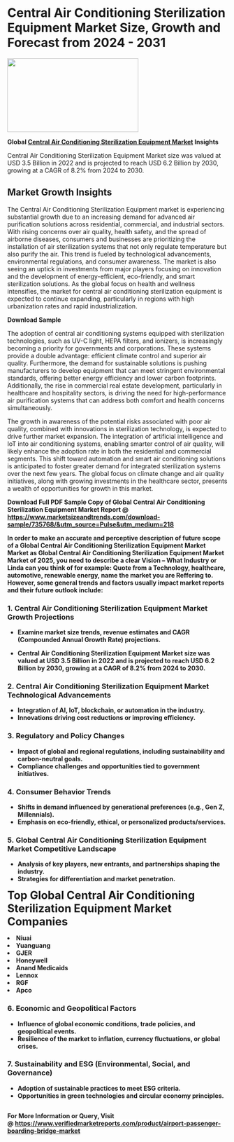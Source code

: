 <H1>Central Air Conditioning Sterilization Equipment Market Size, Growth and Forecast from 2024 - 2031</H1><img class="aligncenter size-medium wp-image-584254" src="https://thirdeyenews.in/wp-content/uploads/2024/09/Global-Market-Research-300x168.jpeg" alt="" width="300" height="168" /><p><strong>Global&nbsp;<a href="https://www.marketsizeandtrends.com/download-sample/735768/&amp;utm_source=Pulse&amp;utm_medium=218">Central Air Conditioning Sterilization Equipment Market</a> Insights</strong></p><p>Central Air Conditioning Sterilization Equipment Market size was valued at USD 3.5 Billion in 2022 and is projected to reach USD 6.2 Billion by 2030, growing at a CAGR of 8.2% from 2024 to 2030.</p><p><h2>Market Growth Insights</h2> <p>The Central Air Conditioning Sterilization Equipment market is experiencing substantial growth due to an increasing demand for advanced air purification solutions across residential, commercial, and industrial sectors. With rising concerns over air quality, health safety, and the spread of airborne diseases, consumers and businesses are prioritizing the installation of air sterilization systems that not only regulate temperature but also purify the air. This trend is fueled by technological advancements, environmental regulations, and consumer awareness. The market is also seeing an uptick in investments from major players focusing on innovation and the development of energy-efficient, eco-friendly, and smart sterilization solutions. As the global focus on health and wellness intensifies, the market for central air conditioning sterilization equipment is expected to continue expanding, particularly in regions with high urbanization rates and rapid industrialization.</p> <p><strong>Download Sample</strong></p> <p>The adoption of central air conditioning systems equipped with sterilization technologies, such as UV-C light, HEPA filters, and ionizers, is increasingly becoming a priority for governments and corporations. These systems provide a double advantage: efficient climate control and superior air quality. Furthermore, the demand for sustainable solutions is pushing manufacturers to develop equipment that can meet stringent environmental standards, offering better energy efficiency and lower carbon footprints. Additionally, the rise in commercial real estate development, particularly in healthcare and hospitality sectors, is driving the need for high-performance air purification systems that can address both comfort and health concerns simultaneously.</p> <p>The growth in awareness of the potential risks associated with poor air quality, combined with innovations in sterilization technology, is expected to drive further market expansion. The integration of artificial intelligence and IoT into air conditioning systems, enabling smarter control of air quality, will likely enhance the adoption rate in both the residential and commercial segments. This shift toward automation and smart air conditioning solutions is anticipated to foster greater demand for integrated sterilization systems over the next few years. The global focus on climate change and air quality initiatives, along with growing investments in the healthcare sector, presents a wealth of opportunities for growth in this market.</p> <p><strong></p><p><span class=""><strong>Download Full PDF Sample Copy of Global Central Air Conditioning Sterilization Equipment Market Report</strong> @ <a href="https://www.marketsizeandtrends.com/download-sample/735768/&amp;utm_source=Pulse&amp;utm_medium=218" target="_blank">https://www.marketsizeandtrends.com/download-sample/735768/&amp;utm_source=Pulse&amp;utm_medium=218</a></span></p><p>In order to make an accurate and perceptive description of future scope of a Global&nbsp;Central Air Conditioning Sterilization Equipment Market Market as Global&nbsp;Central Air Conditioning Sterilization Equipment Market Market of 2025, you need to describe a clear Vision &ndash; What Industry or Linda can you think of for example: Quote from a Technology, healthcare, automotive, renewable energy, name the market you are Reffering to. However, some general trends and factors usually impact market reports and their future outlook include:</p><h3>1.&nbsp;<strong>Central Air Conditioning Sterilization Equipment Market Growth Projections</strong></h3><ul><li>Examine market size trends, revenue estimates and CAGR (Compounded Annual Growth Rate) projections.</li><li><p>Central Air Conditioning Sterilization Equipment Market size was valued at USD 3.5 Billion in 2022 and is projected to reach USD 6.2 Billion by 2030, growing at a CAGR of 8.2% from 2024 to 2030.</p></li></ul><h3>2.&nbsp;<strong>Central Air Conditioning Sterilization Equipment Market Technological Advancements</strong></h3><ul><li>Integration of AI, IoT, blockchain, or automation in the industry.</li><li>Innovations driving cost reductions or improving efficiency.</li></ul><h3>3.&nbsp;<strong>Regulatory and Policy Changes</strong></h3><ul><li>Impact of global and regional regulations, including sustainability and carbon-neutral goals.</li><li>Compliance challenges and opportunities tied to government initiatives.</li></ul><h3>4.&nbsp;<strong>Consumer Behavior Trends</strong></h3><ul><li>Shifts in demand influenced by generational preferences (e.g., Gen Z, Millennials).</li><li>Emphasis on eco-friendly, ethical, or personalized products/services.</li></ul><h3>5.&nbsp;<strong>Global Central Air Conditioning Sterilization Equipment Market Competitive Landscape</strong></h3><ul><li>Analysis of key players, new entrants, and partnerships shaping the industry.</li><li>Strategies for differentiation and market penetration.</li></ul><p data-pm-slice="1 1 []"><span style="color: inherit; font-family: inherit; font-size: 25px;">Top Global Central Air Conditioning Sterilization Equipment Market Companies</span></p><div class="" data-test-id=""><p><li>Niuai</li><li> Yuanguang</li><li> GJER</li><li> Honeywell</li><li> Anand Medicaids</li><li> Lennox</li><li> RGF</li><li> Apco</li></p></div><h3>6.&nbsp;<strong>Economic and Geopolitical Factors</strong></h3><ul><li>Influence of global economic conditions, trade policies, and geopolitical events.</li><li>Resilience of the market to inflation, currency fluctuations, or global crises.</li></ul><h3>7.&nbsp;<strong>Sustainability and ESG (Environmental, Social, and Governance)</strong></h3><ul><li>Adoption of sustainable practices to meet ESG criteria.</li><li>Opportunities in green technologies and circular economy principles.</li></ul><h2><strong style="font-size: 14px;">For More Information or Query, Visit @&nbsp;</strong><a style="background-color: #ffffff; font-size: 14px;" href="https://www.marketsizeandtrends.com/report/central-air-conditioning-sterilization-equipment-market/" target="_blank">https://www.verifiedmarketreports.com/product/airport-passenger-boarding-bridge-market</a></h2>
